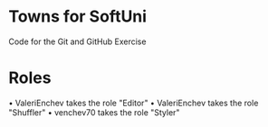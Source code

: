# Towns for SoftUni
Code for the Git and GitHub Exercise

# Roles
•	ValeriEnchev takes the role "Editor"
•	ValeriEnchev takes the role "Shuffler"
•	venchev70 takes the role "Styler"
